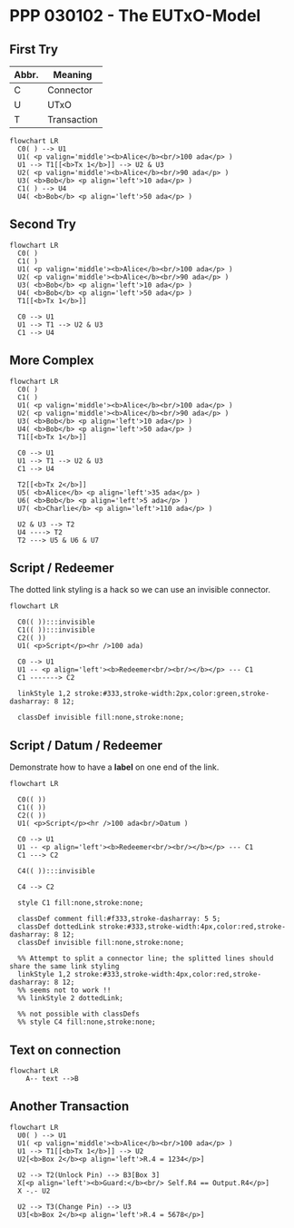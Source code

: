 # PPP 030102 - The EUTxO-Model

## First Try

|Abbr.|Meaning|
|--|--|
|C|Connector|
|U|UTxO|
|T|Transaction|

```mermaid
flowchart LR  
  C0( ) --> U1
  U1( <p valign='middle'><b>Alice</b><br/>100 ada</p> ) 
  U1 --> T1[[<b>Tx 1</b>]] --> U2 & U3
  U2( <p valign='middle'><b>Alice</b><br/>90 ada</p> ) 
  U3( <b>Bob</b> <p align='left'>10 ada</p> )  
  C1( ) --> U4
  U4( <b>Bob</b> <p align='left'>50 ada</p> )
```

## Second Try

```mermaid
flowchart LR  
  C0( ) 
  C1( )
  U1( <p valign='middle'><b>Alice</b><br/>100 ada</p> ) 
  U2( <p valign='middle'><b>Alice</b><br/>90 ada</p> ) 
  U3( <b>Bob</b> <p align='left'>10 ada</p> )  
  U4( <b>Bob</b> <p align='left'>50 ada</p> )
  T1[[<b>Tx 1</b>]]

  C0 --> U1  
  U1 --> T1 --> U2 & U3    
  C1 --> U4  
```

## More Complex
```mermaid
flowchart LR  
  C0( ) 
  C1( )
  U1( <p valign='middle'><b>Alice</b><br/>100 ada</p> ) 
  U2( <p valign='middle'><b>Alice</b><br/>90 ada</p> ) 
  U3( <b>Bob</b> <p align='left'>10 ada</p> )  
  U4( <b>Bob</b> <p align='left'>50 ada</p> )
  T1[[<b>Tx 1</b>]]

  C0 --> U1  
  U1 --> T1 --> U2 & U3    
  C1 --> U4  

  T2[[<b>Tx 2</b>]]
  U5( <b>Alice</b> <p align='left'>35 ada</p> )
  U6( <b>Bob</b> <p align='left'>5 ada</p> )
  U7( <b>Charlie</b> <p align='left'>110 ada</p> )

  U2 & U3 --> T2
  U4 ----> T2
  T2 ---> U5 & U6 & U7
```

## Script / Redeemer

The dotted link styling is a hack so we can use an invisible connector.

```mermaid
flowchart LR  
  
  C0(( )):::invisible 
  C1(( )):::invisible 
  C2(( ))
  U1( <p>Script</p><hr />100 ada)

  C0 --> U1
  U1 -- <p align='left'><b>Redeemer<br/><br/></b></p> --- C1
  C1 -------> C2

  linkStyle 1,2 stroke:#333,stroke-width:2px,color:green,stroke-dasharray: 8 12;

  classDef invisible fill:none,stroke:none;
```  

## Script / Datum / Redeemer

Demonstrate how to have a **label** on one end of the link.

```mermaid
flowchart LR  
  
  C0(( )) 
  C1(( )) 
  C2(( ))
  U1( <p>Script</p><hr />100 ada<br/>Datum )

  C0 --> U1
  U1 -- <p align='left'><b>Redeemer<br/><br/></b></p> --- C1
  C1 ---> C2

  C4(( )):::invisible

  C4 --> C2

  style C1 fill:none,stroke:none;
  
  classDef comment fill:#f333,stroke-dasharray: 5 5;
  classDef dottedLink stroke:#333,stroke-width:4px,color:red,stroke-dasharray: 8 12;
  classDef invisible fill:none,stroke:none;

  %% Attempt to split a connector line; the splitted lines should share the same link styling
  linkStyle 1,2 stroke:#333,stroke-width:4px,color:red,stroke-dasharray: 8 12;
  %% seems not to work !!  
  %% linkStyle 2 dottedLink;

  %% not possible with classDefs
  %% style C4 fill:none,stroke:none;
```  

## Text on connection

```mermaid
flowchart LR
    A-- text -->B
```
## Another Transaction

```mermaid
flowchart LR  
  U0( ) --> U1
  U1( <p valign='middle'><b>Alice</b><br/>100 ada</p> ) 
  U1 --> T1[[<b>Tx 1</b>]] --> U2
  U2[<b>Box 2</b><p align='left'>R.4 = 1234</p>]

  U2 --> T2(Unlock Pin) --> B3[Box 3]
  X[<p align='left'><b>Guard:</b><br/> Self.R4 == Output.R4</p>] 
  X -.- U2

  U2 --> T3(Change Pin) --> U3
  U3[<b>Box 2</b><p align='left'>R.4 = 5678</p>]

```